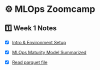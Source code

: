 # ⚙ MLOps Zoomcamp

## 1️⃣ Week 1 Notes
- [x] [Intro & Environment Setup](https://github.com/balapriyac/DTC-MLOps-Zoomcamp/blob/main/week1/intro_setup.md)
- [x] [MLOps Maturity Model Summarized](https://github.com/balapriyac/DTC-MLOps-Zoomcamp/blob/main/week1/MLOps-maturity-levels.md)
- [x] [Read parquet file](https://github.com/balapriyac/DTC-MLOps-Zoomcamp/blob/main/week1/read_parquet.ipynb)


